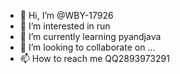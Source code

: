 - 👋 Hi, I’m @WBY-17926
- 👀 I’m interested in run
- 🌱 I’m currently learning pyandjava
- 💞️ I’m looking to collaborate on ...
- 📫 How to reach me      QQ2893973291

<!---
WBY-17926/WBY-17926 is a ✨ special ✨ repository because its `README.md` (this file) appears on your GitHub profile.
You can click the Preview link to take a look at your changes.
--->

